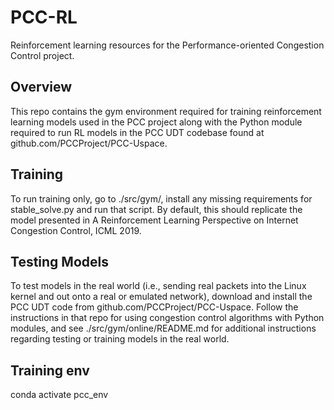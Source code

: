 # PCC-RL
Reinforcement learning resources for the Performance-oriented Congestion Control
project.

## Overview
This repo contains the gym environment required for training reinforcement
learning models used in the PCC project along with the Python module required to
run RL models in the PCC UDT codebase found at github.com/PCCProject/PCC-Uspace.


## Training
To run training only, go to ./src/gym/, install any missing requirements for
stable\_solve.py and run that script. By default, this should replicate the
model presented in A Reinforcement Learning Perspective on Internet Congestion
Control, ICML 2019.

## Testing Models

To test models in the real world (i.e., sending real packets into the Linux
kernel and out onto a real or emulated network), download and install the PCC
UDT code from github.com/PCCProject/PCC-Uspace. Follow the instructions in that
repo for using congestion control algorithms with Python modules, and see
./src/gym/online/README.md for additional instructions regarding testing or training models in the real world.

## Training env
conda activate pcc_env
